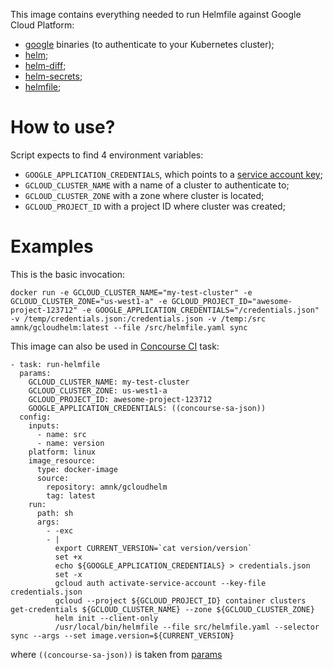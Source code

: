 This image contains everything needed to run Helmfile against Google Cloud Platform:

- [google](https://github.com/GoogleCloudPlatform/cloud-sdk-docker) binaries (to authenticate to your Kubernetes cluster);
- [helm](https://github.com/kubernetes/helm);
- [helm-diff](https://github.com/databus23/helm-diff);
- [helm-secrets](https://github.com/futuresimple/helm-secrets);
- [helmfile](https://github.com/roboll/helmfile);

How to use?
===========
Script expects to find 4 environment variables:

* `GOOGLE_APPLICATION_CREDENTIALS`, which points to a [service account key](https://cloud.google.com/iam/docs/creating-managing-service-account-keys);
* `GCLOUD_CLUSTER_NAME` with a name of a cluster to authenticate to;
* `GCLOUD_CLUSTER_ZONE` with a zone where cluster is located;
* `GCLOUD_PROJECT_ID` with a project ID where cluster was created;

Examples
========

This is the basic invocation:
```
docker run -e GCLOUD_CLUSTER_NAME="my-test-cluster" -e GCLOUD_CLUSTER_ZONE="us-west1-a" -e GCLOUD_PROJECT_ID="awesome-project-123712" -e GOOGLE_APPLICATION_CREDENTIALS="/credentials.json" -v /temp/credentials.json:/credentials.json -v /temp:/src amnk/gcloudhelm:latest --file /src/helmfile.yaml sync
```

This image can also be used in [Concourse CI](https://concourse-ci.org/) task:
```
- task: run-helmfile
  params:
    GCLOUD_CLUSTER_NAME: my-test-cluster
    GCLOUD_CLUSTER_ZONE: us-west1-a
    GCLOUD_PROJECT_ID: awesome-project-123712
    GOOGLE_APPLICATION_CREDENTIALS: ((concourse-sa-json))
  config:
    inputs:
      - name: src
      - name: version
    platform: linux
    image_resource:
      type: docker-image
      source:
        repository: amnk/gcloudhelm
        tag: latest
    run:
      path: sh
      args:
        - -exc
        - |
          export CURRENT_VERSION=`cat version/version`
          set +x
          echo ${GOOGLE_APPLICATION_CREDENTIALS} > credentials.json
          set -x
          gcloud auth activate-service-account --key-file credentials.json
          gcloud --project ${GCLOUD_PROJECT_ID} container clusters get-credentials ${GCLOUD_CLUSTER_NAME} --zone ${GCLOUD_CLUSTER_ZONE}
          helm init --client-only
          /usr/local/bin/helmfile --file src/helmfile.yaml --selector sync --args --set image.version=${CURRENT_VERSION}
```
where `((concourse-sa-json))` is taken from [params](https://concoursetutorial.com/basics/parameters/) 

